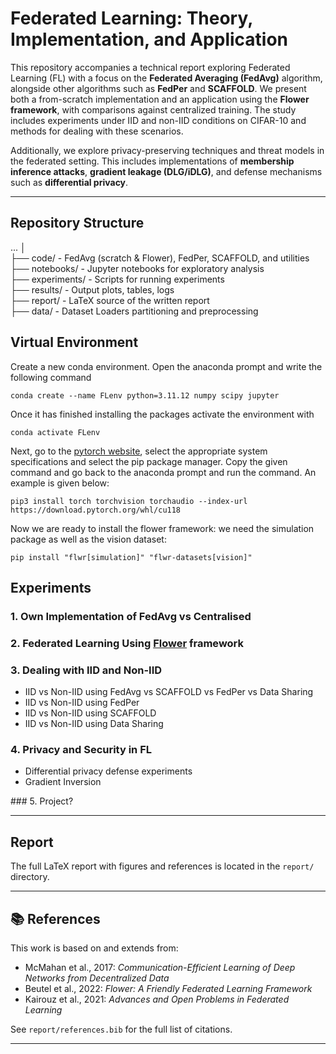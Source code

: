 # Federated Learning: Theory, Implementation, and Application

This repository accompanies a technical report exploring Federated Learning (FL) with a focus on the **Federated Averaging (FedAvg)** algorithm, alongside other algorithms such as **FedPer** and **SCAFFOLD**. We present both a from-scratch implementation and an application using the **Flower framework**, with comparisons against centralized training. The study includes experiments under IID and non-IID conditions on CIFAR-10 and methods for dealing with these scenarios.

Additionally, we explore privacy-preserving techniques and threat models in the federated setting. This includes implementations of **membership inference attacks**, **gradient leakage (DLG/iDLG)**, and defense mechanisms such as **differential privacy**.

---

## Repository Structure

...
│  
├── code/                - FedAvg (scratch & Flower), FedPer, SCAFFOLD, and utilities 
├── notebooks/           - Jupyter notebooks for exploratory analysis  
├── experiments/         - Scripts for running experiments  
├── results/             - Output plots, tables, logs  
├── report/              - LaTeX source of the written report  
├── data/                - Dataset Loaders partitioning and preprocessing  

## Virtual Environment

Create a new conda environment. Open the anaconda prompt and write the following command
```
conda create --name FLenv python=3.11.12 numpy scipy jupyter
```
Once it has finished installing the packages activate the environment with
```
conda activate FLenv
```
Next, go to the [pytorch website](https://pytorch.org/get-started/locally/), select the appropriate system specifications and select the pip package manager. Copy the given command and go back to the anaconda prompt and run the command. An example is given below:
```
pip3 install torch torchvision torchaudio --index-url https://download.pytorch.org/whl/cu118

```
Now we are ready to install the flower framework: we need the simulation package as well as the vision dataset:
```
pip install "flwr[simulation]" "flwr-datasets[vision]"
```

## Experiments

### 1. Own Implementation of FedAvg vs Centralised

### 2. Federated Learning Using [Flower](https://flower.dev) framework

### 3. Dealing with IID and Non-IID
  - IID vs Non-IID using FedAvg vs SCAFFOLD vs FedPer vs Data Sharing 
  - IID vs Non-IID using FedPer 
  - IID vs Non-IID using SCAFFOLD 
  - IID vs Non-IID using Data Sharing 

### 4. Privacy and Security in FL
  - Differential privacy defense experiments
  - Gradient Inversion

### 5. Project?

---

## Report

The full LaTeX report with figures and references is located in the `report/` directory.

---

## 📚 References

This work is based on and extends from:
- McMahan et al., 2017: *Communication-Efficient Learning of Deep Networks from Decentralized Data*
- Beutel et al., 2022: *Flower: A Friendly Federated Learning Framework*
- Kairouz et al., 2021: *Advances and Open Problems in Federated Learning*

See `report/references.bib` for the full list of citations.

---

